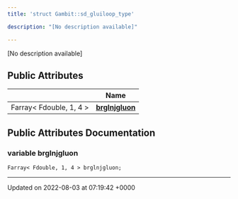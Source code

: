 ```yaml
---
title: 'struct Gambit::sd_gluiloop_type'

description: "[No description available]"

---
```









[No description available]

## Public Attributes

|                | Name           |
| -------------- | -------------- |
| Farray< Fdouble, 1, 4 > | **[brglnjgluon](/documentation/code/gambit_2.2/classes/structgambit_1_1sd__gluiloop__type/#variable-brglnjgluon)**  |

## Public Attributes Documentation

### variable brglnjgluon

```
Farray< Fdouble, 1, 4 > brglnjgluon;
```


-------------------------------

Updated on 2022-08-03 at 07:19:42 +0000